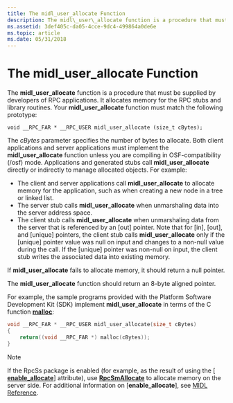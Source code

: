 ```yaml
---
title: The midl_user_allocate Function
description: The midl\_user\_allocate function is a procedure that must be supplied by developers of RPC applications.
ms.assetid: 3def405c-da05-4cce-9dc4-499864a0de6e
ms.topic: article
ms.date: 05/31/2018
---
```


# The midl\_user\_allocate Function

The **midl\_user\_allocate** function is a procedure that must be supplied by developers of RPC applications. It allocates memory for the RPC stubs and library routines. Your **midl\_user\_allocate** function must match the following prototype:

``` syntax
void __RPC_FAR * __RPC_USER midl_user_allocate (size_t cBytes);
```

The *cBytes* parameter specifies the number of bytes to allocate. Both client applications and server applications must implement the **midl\_user\_allocate** function unless you are compiling in OSF-compatibility (/osf) mode. Applications and generated stubs call **midl\_user\_allocate** directly or indirectly to manage allocated objects. For example:

-   The client and server applications call **midl\_user\_allocate** to allocate memory for the application, such as when creating a new node in a tree or linked list.
-   The server stub calls **midl\_user\_allocate** when unmarshaling data into the server address space.
-   The client stub calls **midl\_user\_allocate** when unmarshaling data from the server that is referenced by an \[out\] pointer. Note that for \[in\], \[out\], and \[unique\] pointers, the client stub calls **midl\_user\_allocate** only if the \[unique\] pointer value was null on input and changes to a non-null value during the call. If the \[unique\] pointer was non-null on input, the client stub writes the associated data into existing memory.

If **midl\_user\_allocate** fails to allocate memory, it should return a null pointer.

The **midl\_user\_allocate** function should return an 8-byte aligned pointer.

For example, the sample programs provided with the Platform Software Development Kit (SDK) implement **midl\_user\_allocate** in terms of the C function [**malloc**](pointers-and-memory-allocation.md):


```C++
void __RPC_FAR * __RPC_USER midl_user_allocate(size_t cBytes)
{
    return((void __RPC_FAR *) malloc(cBytes));
}
```



> [!Note]  
> If the RpcSs package is enabled (for example, as the result of using the \[ [**enable\_allocate**](https://docs.microsoft.com/windows/desktop/Midl/enable-allocate)\] attribute), use [**RpcSmAllocate**](/windows/desktop/api/Rpcndr/nf-rpcndr-rpcsmallocate) to allocate memory on the server side. For additional information on \[**enable\_allocate**\], see [MIDL Reference](https://docs.microsoft.com/windows/desktop/Midl/midl-language-reference).

 

 

 




